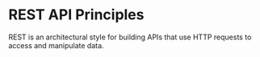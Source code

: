 # REST API Principles
REST is an architectural style for building APIs that use HTTP requests to access and manipulate data.